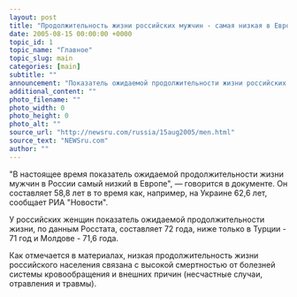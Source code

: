 ```yaml
---
layout: post
title: "Продолжительность жизни российских мужчин - самая низкая в Европе"
date: 2005-08-15 00:00:00 +0000
topic_id: 1
topic_name: "Главное"
topic_slug: main
categories: [main]
subtitle: ""
announcement: "Показатель ожидаемой продолжительности жизни российских мужчин самый низкий в Европе. Об этом говорится в материалах Федеральной службы государственной статистики (Росстат)."
additional_content: ""
photo_filename: ""
photo_width: 0
photo_height: 0
photo_alt: ""
source_url: "http://newsru.com/russia/15aug2005/men.html"
source_text: "NEWSru.com"
author: ""
---
```

"В настоящее время показатель ожидаемой продолжительности жизни мужчин в России самый низкий в Европе", &mdash; говорится в документе. Он составляет 58,8 лет в то время как, например, на Украине 62,6 лет, сообщает РИА "Новости".

У российских женщин показатель ожидаемой продолжительности жизни, по данным Росстата, составляет 72 года, ниже только в Турции - 71 год и Молдове - 71,6 года.

Как отмечается в материалах, низкая продолжительность жизни российского населения связана с высокой смертностью от болезней системы кровообращения и внешних причин (несчастные случаи, отравления и травмы).
